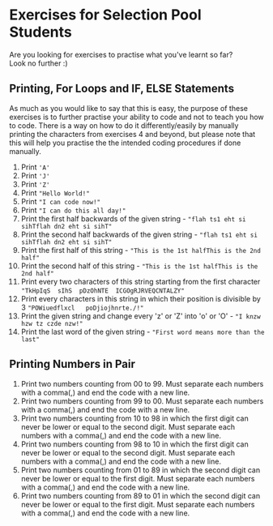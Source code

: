 # Exercises for Selection Pool Students
Are you looking for exercises to practise what you've learnt so far? <br>
Look no further :)

## Printing, For Loops and IF, ELSE Statements
As much as you would like to say that this is easy, the purpose of these exercises is to further practise your ability to code and not to teach you how to code. There is a way on how to do it differently/easily by manually printing the characters from exercises 4 and beyond, but please note that this will help you practise the the intended coding procedures if done manually.
1. Print ```'A'```
2. Print ```'J'```
3. Print ```'Z'```
4. Print ```"Hello World!"```
5. Print ```"I can code now!"```
6. Print ```"I can do this all day!"```
7. Print the first half backwards of the given string - ```"flah ts1 eht si sihTflah dn2 eht si sihT"```
8. Print the second half backwards of the given string - ```"flah ts1 eht si sihTflah dn2 eht si sihT"```
9. Print the first half of this string - ```"This is the 1st halfThis is the 2nd half"```
10. Print the second half of this string - ```"This is the 1st halfThis is the 2nd half"```
11. Print every two characters of this string starting from the first character
```"TkHpIqS  sIhS  pDzOhNTE  ICGOgRJRVEQCNTALZY"```
12. Print every characters in this string in which their position is divisible by 3
```"POWiuedflxcl   poDjiojhnrte./!"```
13. Print the given string and change every 'z' or 'Z' into 'o' or 'O' - ```"I knzw hzw tz czde nzw!"```
14. Print the last word of the given string - ```"First word means more than the last"```


## Printing Numbers in Pair
1. Print two numbers counting from 00 to 99. Must separate each numbers with a comma(,) and end the code with a new line.
2. Print two numbers counting from 99 to 00. Must separate each numbers with a comma(,) and end the code with a new line.
3. Print two numbers counting from 10 to 98 in which the first digit can never be lower or equal to the second digit. Must separate each numbers with a comma(,) and end the code with a new line.
4. Print two numbers counting from 98 to 10 in which the first digit can never be lower or equal to the second digit. Must separate each numbers with a comma(,) and end the code with a new line.
5. Print two numbers counting from 01 to 89 in which the second digit can never be lower or equal to the first digit. Must separate each numbers with a comma(,) and end the code with a new line.
6. Print two numbers counting from 89 to 01 in which the second digit can never be lower or equal to the first digit. Must separate each numbers with a comma(,) and end the code with a new line.
